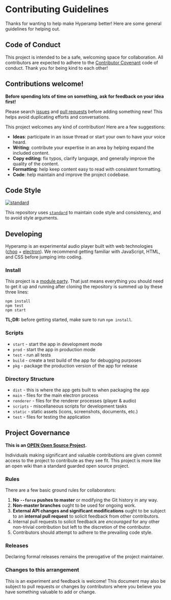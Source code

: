 # Contributing Guidelines

Thanks for wanting to help make Hyperamp better! Here are some general guidelines for helping out.

## Code of Conduct

This project is intended to be a safe, welcoming space for collaboration. All contributors are expected to adhere to the [Contributor Covenant](http://contributor-covenant.org) code of conduct. Thank you for being kind to each other!

## Contributions welcome!

**Before spending lots of time on something, ask for feedback on your idea first!**

Please search [issues](../../issues/) and [pull requests](../../pulls/) before adding something new! This helps avoid duplicating efforts and conversations.

This project welcomes any kind of contribution! Here are a few suggestions:

- **Ideas**: participate in an issue thread or start your own to have your voice heard.
- **Writing**: contribute your expertise in an area by helping expand the included content.
- **Copy editing**: fix typos, clarify language, and generally improve the quality of the content.
- **Formatting**: help keep content easy to read with consistent formatting.
- **Code**: help maintain and improve the project codebase.

## Code Style

[![standard][standard-image]][standard-url]

This repository uses [`standard`][standard-url] to maintain code style and consistency, and to avoid style arguments.

[standard-image]: https://cdn.rawgit.com/feross/standard/master/badge.svg
[standard-url]: https://github.com/feross/standard

## Developing

Hyperamp is an experimental audio player built with web technologies ([choo](https://github.com/yoshuawuyts/choo) + [electron](https://github.com/electron/electron)). We recommend getting familiar with JavaScript, HTML, and CSS before jumping into coding.

### Install

This project is a [module party](http://module.party). That just means everything you should need to get it up and running after cloning the repository is summed up by these three lines:

```
npm install
npm test
npm start
```

**TL;DR:** before getting started, make sure to run `npm install`.

### Scripts

- `start` - start the app in development mode
- `prod` - start the app in production mode
- `test` - run all tests
- `build` - create a test build of the app for debugging purposes
- `pkg` - package the production version of the app for release

### Directory Structure

- `dist` - this is where the app gets built to when packaging the app
- `main` - files for the main electron process
- `renderer` - files for the renderer processes (player & audio)
- `scripts` - miscellaneous scripts for development tasks
- `static` - static assets (icons, screenshots, documents, etc.)
- `test` - files for testing the application

## Project Governance

**This is an [OPEN Open Source Project](http://openopensource.org/).**

Individuals making significant and valuable contributions are given commit access to the project to contribute as they see fit. This project is more like an open wiki than a standard guarded open source project.

### Rules

There are a few basic ground rules for collaborators:

1. **No `--force` pushes to master** or modifying the Git history in any way.
1. **Non-master branches** ought to be used for ongoing work.
1. **External API changes and significant modifications** ought to be subject to an **internal pull request** to solicit feedback from other contributors.
1. Internal pull requests to solicit feedback are *encouraged* for any other non-trivial contribution but left to the discretion of the contributor.
1. Contributors should attempt to adhere to the prevailing code style.

### Releases

Declaring formal releases remains the prerogative of the project maintainer.

### Changes to this arrangement

This is an experiment and feedback is welcome! This document may also be subject to pull requests or changes by contributors where you believe you have something valuable to add or change.
